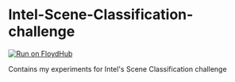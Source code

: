 # Intel-Scene-Classification-challenge

[![Run on FloydHub](https://static.floydhub.com/button/button-small.svg)](https://floydhub.com/run)

Contains my experiments for Intel's Scene Classification challenge
